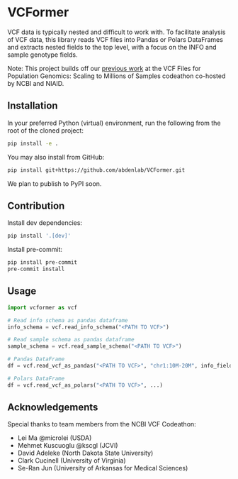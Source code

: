 # VCFormer

VCF data is typically nested and difficult to work with. To facilitate analysis of VCF data, this library reads VCF files into Pandas or Polars DataFrames and extracts nested fields to the top level, with a focus on the INFO and sample genotype fields.

Note: This project builds off our [previous work](https://github.com/NCBI-Codeathons/vcf-4-population-genomics-team-abdennur) at the VCF Files for Population Genomics: Scaling to Millions of Samples codeathon co-hosted by NCBI and NIAID.


## Installation
In your preferred Python (virtual) environment, run the following from the root of the cloned project:
```sh
pip install -e .
```

You may also install from GitHub:
```sh
pip install git+https://github.com/abdenlab/VCFormer.git
```

We plan to publish to PyPI soon.


## Contribution
Install dev dependencies:
```sh
pip install '.[dev]'
```

Install pre-commit:
```sh
pip install pre-commit
pre-commit install
```

## Usage
```python
import vcformer as vcf

# Read info schema as pandas dataframe
info_schema = vcf.read_info_schema("<PATH TO VCF>")

# Read sample schema as pandas dataframe
sample_schema = vcf.read_sample_schema("<PATH TO VCF>")

# Pandas DataFrame
df = vcf.read_vcf_as_pandas("<PATH TO VCF>", "chr1:10M-20M", info_fields=["AC", "AF"], sample_fields=["GT"], samples=["SRR123456", "SRR98765"])

# Polars DataFrame
df = vcf.read_vcf_as_polars("<PATH TO VCF>", ...)
```

## Acknowledgements

Special thanks to team members from the NCBI VCF Codeathon:

* Lei Ma @microlei (USDA)
* Mehmet Kuscuoglu @kscgl (JCVI)
* David Adeleke (North Dakota State University)
* Clark Cucinell (University of Virginia)
* Se-Ran Jun (University of Arkansas for Medical Sciences)
